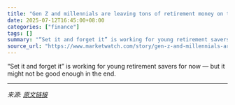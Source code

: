 ```yaml
---
title: "Gen Z and millennials are leaving tons of retirement money on the table. 5 tips to boost your nest egg."
date: 2025-07-12T16:45:00+08:00
categories: ["finance"]
tags: []
summary: "“Set it and forget it” is working for young retirement savers for now — but it might not be good enough in the end."
source_url: "https://www.marketwatch.com/story/gen-z-and-millennials-are-leaving-tons-of-retirement-money-on-the-table-5-tips-to-boost-your-nest-egg-0f89db1b?mod=mw_rss_topstories"
---
```


“Set it and forget it” is working for young retirement savers for now — but it might not be good enough in the end.

---

*来源: [原文链接](https://www.marketwatch.com/story/gen-z-and-millennials-are-leaving-tons-of-retirement-money-on-the-table-5-tips-to-boost-your-nest-egg-0f89db1b?mod=mw_rss_topstories)*
